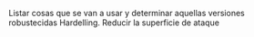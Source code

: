 Listar cosas que se van a usar y determinar aquellas versiones robustecidas
Hardelling. Reducir la superficie de ataque 